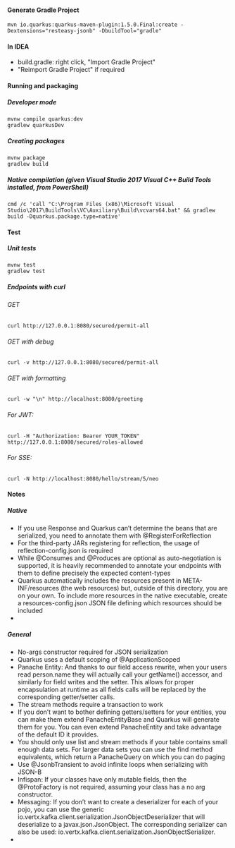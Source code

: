 #### Generate Gradle Project
```
mvn io.quarkus:quarkus-maven-plugin:1.5.0.Final:create -Dextensions="resteasy-jsonb" -DbuildTool="gradle"
```

#### In IDEA
* build.gradle: right click, "Import Gradle Project"
* "Reimport Gradle Project" if required

#### Running and packaging
##### Developer mode
	mvnw compile quarkus:dev
	gradlew quarkusDev
##### Creating packages
	mvnw package
	gradlew build
##### Native compilation (given Visual Studio 2017 Visual C++ Build Tools installed, from PowerShell)
    cmd /c 'call "C:\Program Files (x86)\Microsoft Visual Studio\2017\BuildTools\VC\Auxiliary\Build\vcvars64.bat" && gradlew build -Dquarkus.package.type=native'

#### Test
##### Unit tests
    mvnw test
    gradlew test
##### Endpoints with curl
###### GET
	curl http://127.0.0.1:8080/secured/permit-all
###### GET with debug
	curl -v http://127.0.0.1:8080/secured/permit-all
###### GET with formatting	
	curl -w "\n" http://localhost:8080/greeting
###### For JWT:	
	curl -H "Authorization: Bearer YOUR_TOKEN" http://127.0.0.1:8080/secured/roles-allowed
###### For SSE:	
    curl -N http://localhost:8080/hello/stream/5/neo

#### Notes
##### Native
* If you use Response and Quarkus can’t determine the beans that are serialized, you need to annotate them with @RegisterForReflection
* For the third-party JARs registering for reflection, the usage of reflection-config.json is required
* While @Consumes and @Produces are optional as auto-negotiation is supported, it is heavily recommended to annotate your endpoints with them to define precisely the expected content-types
* Quarkus automatically includes the resources present in META-INF/resources (the web resources) but, outside of this directory, you are on your own. To include more resources in the native executable, create a resources-config.json JSON file defining which resources should be included
* 
##### General
* No-args constructor required for JSON serialization
* Quarkus uses a default scoping of @ApplicationScoped
* Panache Entity: And thanks to our field access rewrite, when your users read person.name they will actually call your getName() accessor, and similarly for field writes and the setter. This allows for proper encapsulation at runtime as all fields calls will be replaced by the corresponding getter/setter calls.
* The stream methods require a transaction to work
* If you don’t want to bother defining getters/setters for your entities, you can make them extend PanacheEntityBase and Quarkus will generate them for you. You can even extend PanacheEntity and take advantage of the default ID it provides.
* You should only use list and stream methods if your table contains small enough data sets. For larger data sets you can use the find method equivalents, which return a PanacheQuery on which you can do paging
* Use @JsonbTransient to avoid infinite loops when serializing with JSON-B
* Infispan: If your classes have only mutable fields, then the @ProtoFactory is not required, assuming your class has a no arg constructor.
* Messaging: If you don’t want to create a deserializer for each of your pojo, you can use the generic io.vertx.kafka.client.serialization.JsonObjectDeserializer that will deserialize to a javax.json.JsonObject. The corresponding serializer can also be used: io.vertx.kafka.client.serialization.JsonObjectSerializer.
* 